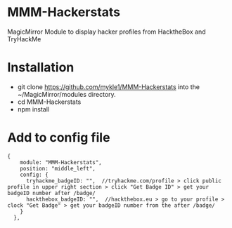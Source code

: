 # MMM-Hackerstats
MagicMirror Module to display hacker profiles from HacktheBox and TryHackMe

# Installation
* git clone https://github.com/mykle1/MMM-Hackerstats into the ~/MagicMirror/modules directory.
* cd MMM-Hackerstats
* npm install


# Add to config file

    {
        module: "MMM-Hackerstats",
        position: "middle_left",
        config: {
          tryhackme_badgeID: "",  //tryhackme.com/profile > click public profile in upper right section > click "Get Badge ID" > get your badgeID number after /badge/
          hackthebox_badgeID: "",  //hackthebox.eu > go to your profile > clock "Get Badge" > get your badgeID number from the after /badge/
        }
      },
